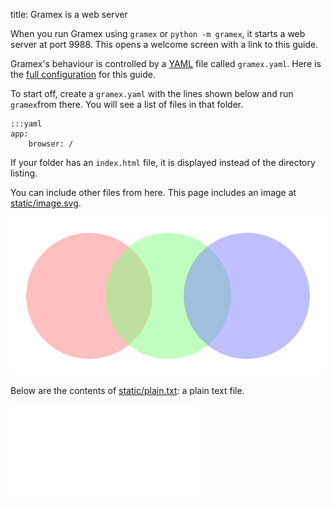 title: Gramex is a web server

When you run Gramex using `gramex` or `python -m gramex`, it starts a web server
at port 9988. This opens a welcome screen with a link to this guide.

Gramex's behaviour is controlled by a [YAML](http://yaml.org/spec/1.2/spec.html)
file called `gramex.yaml`. Here is the [full configuration](/final-config) for
this guide.

To start off, create a `gramex.yaml` with the lines shown below and run
`gramex`from there. You will see a list of files in that folder.

    :::yaml
    app:
        browser: /

If your folder has an `index.html` file, it is displayed instead of the
directory listing.

You can include other files from here. This page includes an image at
[static/image.svg](static/image.svg).

![static image](static/image.svg)

Below are the contents of [static/plain.txt](static/plain.txt): a plain text file.

<iframe frameborder="0" src="static/plain.txt"></iframe>
